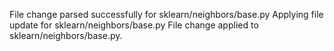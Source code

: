 File change parsed successfully for sklearn/neighbors/base.py
Applying file update for sklearn/neighbors/base.py
File change applied to sklearn/neighbors/base.py.
